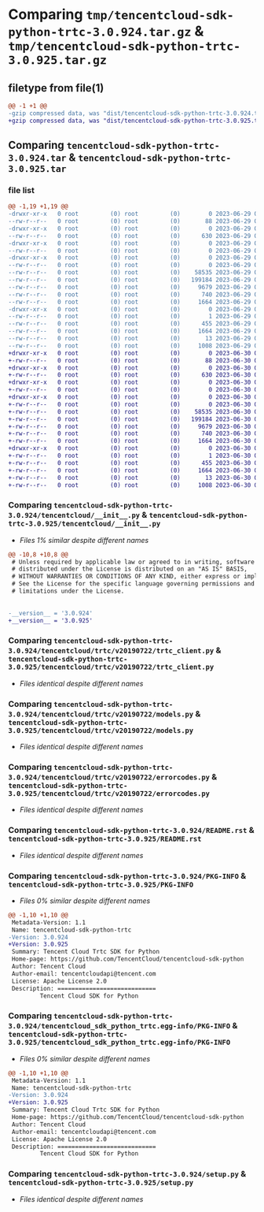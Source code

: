 # Comparing `tmp/tencentcloud-sdk-python-trtc-3.0.924.tar.gz` & `tmp/tencentcloud-sdk-python-trtc-3.0.925.tar.gz`

## filetype from file(1)

```diff
@@ -1 +1 @@
-gzip compressed data, was "dist/tencentcloud-sdk-python-trtc-3.0.924.tar", last modified: Thu Jun 29 00:49:00 2023, max compression
+gzip compressed data, was "dist/tencentcloud-sdk-python-trtc-3.0.925.tar", last modified: Fri Jun 30 02:25:18 2023, max compression
```

## Comparing `tencentcloud-sdk-python-trtc-3.0.924.tar` & `tencentcloud-sdk-python-trtc-3.0.925.tar`

### file list

```diff
@@ -1,19 +1,19 @@
-drwxr-xr-x   0 root         (0) root         (0)        0 2023-06-29 00:49:00.000000 tencentcloud-sdk-python-trtc-3.0.924/
--rw-r--r--   0 root         (0) root         (0)       88 2023-06-29 00:49:00.000000 tencentcloud-sdk-python-trtc-3.0.924/setup.cfg
-drwxr-xr-x   0 root         (0) root         (0)        0 2023-06-29 00:49:00.000000 tencentcloud-sdk-python-trtc-3.0.924/tencentcloud/
--rw-r--r--   0 root         (0) root         (0)      630 2023-06-29 00:49:00.000000 tencentcloud-sdk-python-trtc-3.0.924/tencentcloud/__init__.py
-drwxr-xr-x   0 root         (0) root         (0)        0 2023-06-29 00:49:00.000000 tencentcloud-sdk-python-trtc-3.0.924/tencentcloud/trtc/
--rw-r--r--   0 root         (0) root         (0)        0 2023-06-29 00:49:00.000000 tencentcloud-sdk-python-trtc-3.0.924/tencentcloud/trtc/__init__.py
-drwxr-xr-x   0 root         (0) root         (0)        0 2023-06-29 00:49:00.000000 tencentcloud-sdk-python-trtc-3.0.924/tencentcloud/trtc/v20190722/
--rw-r--r--   0 root         (0) root         (0)        0 2023-06-29 00:49:00.000000 tencentcloud-sdk-python-trtc-3.0.924/tencentcloud/trtc/v20190722/__init__.py
--rw-r--r--   0 root         (0) root         (0)    58535 2023-06-29 00:49:00.000000 tencentcloud-sdk-python-trtc-3.0.924/tencentcloud/trtc/v20190722/trtc_client.py
--rw-r--r--   0 root         (0) root         (0)   199184 2023-06-29 00:49:00.000000 tencentcloud-sdk-python-trtc-3.0.924/tencentcloud/trtc/v20190722/models.py
--rw-r--r--   0 root         (0) root         (0)     9679 2023-06-29 00:49:00.000000 tencentcloud-sdk-python-trtc-3.0.924/tencentcloud/trtc/v20190722/errorcodes.py
--rw-r--r--   0 root         (0) root         (0)      740 2023-06-29 00:49:00.000000 tencentcloud-sdk-python-trtc-3.0.924/README.rst
--rw-r--r--   0 root         (0) root         (0)     1664 2023-06-29 00:49:00.000000 tencentcloud-sdk-python-trtc-3.0.924/PKG-INFO
-drwxr-xr-x   0 root         (0) root         (0)        0 2023-06-29 00:49:00.000000 tencentcloud-sdk-python-trtc-3.0.924/tencentcloud_sdk_python_trtc.egg-info/
--rw-r--r--   0 root         (0) root         (0)        1 2023-06-29 00:49:00.000000 tencentcloud-sdk-python-trtc-3.0.924/tencentcloud_sdk_python_trtc.egg-info/dependency_links.txt
--rw-r--r--   0 root         (0) root         (0)      455 2023-06-29 00:49:00.000000 tencentcloud-sdk-python-trtc-3.0.924/tencentcloud_sdk_python_trtc.egg-info/SOURCES.txt
--rw-r--r--   0 root         (0) root         (0)     1664 2023-06-29 00:49:00.000000 tencentcloud-sdk-python-trtc-3.0.924/tencentcloud_sdk_python_trtc.egg-info/PKG-INFO
--rw-r--r--   0 root         (0) root         (0)       13 2023-06-29 00:49:00.000000 tencentcloud-sdk-python-trtc-3.0.924/tencentcloud_sdk_python_trtc.egg-info/top_level.txt
--rw-r--r--   0 root         (0) root         (0)     1008 2023-06-29 00:49:00.000000 tencentcloud-sdk-python-trtc-3.0.924/setup.py
+drwxr-xr-x   0 root         (0) root         (0)        0 2023-06-30 02:25:18.000000 tencentcloud-sdk-python-trtc-3.0.925/
+-rw-r--r--   0 root         (0) root         (0)       88 2023-06-30 02:25:18.000000 tencentcloud-sdk-python-trtc-3.0.925/setup.cfg
+drwxr-xr-x   0 root         (0) root         (0)        0 2023-06-30 02:25:18.000000 tencentcloud-sdk-python-trtc-3.0.925/tencentcloud/
+-rw-r--r--   0 root         (0) root         (0)      630 2023-06-30 02:25:18.000000 tencentcloud-sdk-python-trtc-3.0.925/tencentcloud/__init__.py
+drwxr-xr-x   0 root         (0) root         (0)        0 2023-06-30 02:25:18.000000 tencentcloud-sdk-python-trtc-3.0.925/tencentcloud/trtc/
+-rw-r--r--   0 root         (0) root         (0)        0 2023-06-30 02:25:18.000000 tencentcloud-sdk-python-trtc-3.0.925/tencentcloud/trtc/__init__.py
+drwxr-xr-x   0 root         (0) root         (0)        0 2023-06-30 02:25:18.000000 tencentcloud-sdk-python-trtc-3.0.925/tencentcloud/trtc/v20190722/
+-rw-r--r--   0 root         (0) root         (0)        0 2023-06-30 02:25:18.000000 tencentcloud-sdk-python-trtc-3.0.925/tencentcloud/trtc/v20190722/__init__.py
+-rw-r--r--   0 root         (0) root         (0)    58535 2023-06-30 02:25:18.000000 tencentcloud-sdk-python-trtc-3.0.925/tencentcloud/trtc/v20190722/trtc_client.py
+-rw-r--r--   0 root         (0) root         (0)   199184 2023-06-30 02:25:18.000000 tencentcloud-sdk-python-trtc-3.0.925/tencentcloud/trtc/v20190722/models.py
+-rw-r--r--   0 root         (0) root         (0)     9679 2023-06-30 02:25:18.000000 tencentcloud-sdk-python-trtc-3.0.925/tencentcloud/trtc/v20190722/errorcodes.py
+-rw-r--r--   0 root         (0) root         (0)      740 2023-06-30 02:25:18.000000 tencentcloud-sdk-python-trtc-3.0.925/README.rst
+-rw-r--r--   0 root         (0) root         (0)     1664 2023-06-30 02:25:18.000000 tencentcloud-sdk-python-trtc-3.0.925/PKG-INFO
+drwxr-xr-x   0 root         (0) root         (0)        0 2023-06-30 02:25:18.000000 tencentcloud-sdk-python-trtc-3.0.925/tencentcloud_sdk_python_trtc.egg-info/
+-rw-r--r--   0 root         (0) root         (0)        1 2023-06-30 02:25:18.000000 tencentcloud-sdk-python-trtc-3.0.925/tencentcloud_sdk_python_trtc.egg-info/dependency_links.txt
+-rw-r--r--   0 root         (0) root         (0)      455 2023-06-30 02:25:18.000000 tencentcloud-sdk-python-trtc-3.0.925/tencentcloud_sdk_python_trtc.egg-info/SOURCES.txt
+-rw-r--r--   0 root         (0) root         (0)     1664 2023-06-30 02:25:18.000000 tencentcloud-sdk-python-trtc-3.0.925/tencentcloud_sdk_python_trtc.egg-info/PKG-INFO
+-rw-r--r--   0 root         (0) root         (0)       13 2023-06-30 02:25:18.000000 tencentcloud-sdk-python-trtc-3.0.925/tencentcloud_sdk_python_trtc.egg-info/top_level.txt
+-rw-r--r--   0 root         (0) root         (0)     1008 2023-06-30 02:25:18.000000 tencentcloud-sdk-python-trtc-3.0.925/setup.py
```

### Comparing `tencentcloud-sdk-python-trtc-3.0.924/tencentcloud/__init__.py` & `tencentcloud-sdk-python-trtc-3.0.925/tencentcloud/__init__.py`

 * *Files 1% similar despite different names*

```diff
@@ -10,8 +10,8 @@
 # Unless required by applicable law or agreed to in writing, software
 # distributed under the License is distributed on an "AS IS" BASIS,
 # WITHOUT WARRANTIES OR CONDITIONS OF ANY KIND, either express or implied.
 # See the License for the specific language governing permissions and
 # limitations under the License.
 
 
-__version__ = '3.0.924'
+__version__ = '3.0.925'
```

### Comparing `tencentcloud-sdk-python-trtc-3.0.924/tencentcloud/trtc/v20190722/trtc_client.py` & `tencentcloud-sdk-python-trtc-3.0.925/tencentcloud/trtc/v20190722/trtc_client.py`

 * *Files identical despite different names*

### Comparing `tencentcloud-sdk-python-trtc-3.0.924/tencentcloud/trtc/v20190722/models.py` & `tencentcloud-sdk-python-trtc-3.0.925/tencentcloud/trtc/v20190722/models.py`

 * *Files identical despite different names*

### Comparing `tencentcloud-sdk-python-trtc-3.0.924/tencentcloud/trtc/v20190722/errorcodes.py` & `tencentcloud-sdk-python-trtc-3.0.925/tencentcloud/trtc/v20190722/errorcodes.py`

 * *Files identical despite different names*

### Comparing `tencentcloud-sdk-python-trtc-3.0.924/README.rst` & `tencentcloud-sdk-python-trtc-3.0.925/README.rst`

 * *Files identical despite different names*

### Comparing `tencentcloud-sdk-python-trtc-3.0.924/PKG-INFO` & `tencentcloud-sdk-python-trtc-3.0.925/PKG-INFO`

 * *Files 0% similar despite different names*

```diff
@@ -1,10 +1,10 @@
 Metadata-Version: 1.1
 Name: tencentcloud-sdk-python-trtc
-Version: 3.0.924
+Version: 3.0.925
 Summary: Tencent Cloud Trtc SDK for Python
 Home-page: https://github.com/TencentCloud/tencentcloud-sdk-python
 Author: Tencent Cloud
 Author-email: tencentcloudapi@tencent.com
 License: Apache License 2.0
 Description: ============================
         Tencent Cloud SDK for Python
```

### Comparing `tencentcloud-sdk-python-trtc-3.0.924/tencentcloud_sdk_python_trtc.egg-info/PKG-INFO` & `tencentcloud-sdk-python-trtc-3.0.925/tencentcloud_sdk_python_trtc.egg-info/PKG-INFO`

 * *Files 0% similar despite different names*

```diff
@@ -1,10 +1,10 @@
 Metadata-Version: 1.1
 Name: tencentcloud-sdk-python-trtc
-Version: 3.0.924
+Version: 3.0.925
 Summary: Tencent Cloud Trtc SDK for Python
 Home-page: https://github.com/TencentCloud/tencentcloud-sdk-python
 Author: Tencent Cloud
 Author-email: tencentcloudapi@tencent.com
 License: Apache License 2.0
 Description: ============================
         Tencent Cloud SDK for Python
```

### Comparing `tencentcloud-sdk-python-trtc-3.0.924/setup.py` & `tencentcloud-sdk-python-trtc-3.0.925/setup.py`

 * *Files identical despite different names*

